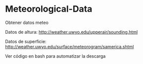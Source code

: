# Meteorological-Data
Obtener datos meteo


Datos de altura:
http://weather.uwyo.edu/upperair/sounding.html


Datos de superficie:
http://weather.uwyo.edu/surface/meteorogram/samerica.shtml


Ver código en bash para automatizar la descarga
